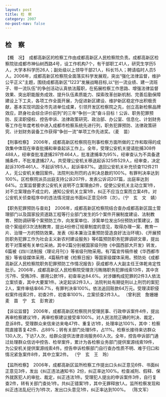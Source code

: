 ```yaml
---
layout: post
title: 检　察
category: 2007
no-post-nav: false
---
```


## 检　察

【概　况】　成都高新区的检察工作由成都高新区人民检察院负责。成都高新区检察院驻成都市神仙树西路4号，设工作机构7个，有干部职工41人，研究生学历5人，大学本科学历26人；副处级以上领导干部21人，科长15人；聘请临时人员5人。2006年，成都高新区检察院全面落实科学发展观，突出“强化法律监督，维护公平正义”主题，围绕成都高新区“1223”发展战略目标,以“创一流业绩、建一流班子、带一流队伍”的争创活动认真依法履职，在拓展检察工作思路、增强法律监督效果、突出职能服务成效、提升队伍素质能力、探索改革创新机制、完善后勤保障建设上下工夫，各项工作全面开展，为促进新区建设、维护新区稳定作出积极贡献，基本实现巩固全市先进单位成果，引领开发区检察院之先，创立高新检察品牌效应，跻身社会综合评价前列”的三年“争创一流”奋斗目标！公诉、职务犯罪预防、反渎职侵权、控告申诉、法律政策研究、政治部、办公室、信息化、计划财务等工作在年度考核中进入成都市检察系统先进行列，职务犯罪预防、法律政策研究、计划财务装备工作获得“争创一流”单项工作先进奖。（麦　苗）

【刑事检察】　2006年，成都高新区检察院在刑事检察方面所做的工作和取得的成效集中体现在审查批捕和审查起诉工作上。全年，受理公安机关提请批捕308件488人，经审查批准逮捕297件464人，批准逮捕率为95%，经审查认为不具备逮捕条件，不批准逮捕27人。共受理公安机关移送起诉325件529人，经审查，决定起诉310件461人、不起诉1件5人，起诉率87%。退回公安机关补充侦查112件211人，无公安机关撤回案件。法院判处刑罚的占判决总数的100%。有罪判决率达到100%。区检察院派员出庭支持公诉207件，发表公诉词207篇，出庭率达到64%。立案监督要求公安机关说明不立案理由2件，促使公安机关主动立案1件，对不立案理由不成立的，通知公安机关立案1件，纠正不应当立案而立案4件。对公安机关侦查程序中的违法情况提出书面纠正意见6件（次）。（宁　玄　文　婧）

【职务犯罪预防与查处】　2006年，成都高新区检察院结合查办成都高新区国土管理部门以及国家投资道路工程等行业部门发生的5个案件开展制度建设、法制教育、预防调研等个案预防工作，向发案单位、涉案单位发出5份预防对策建议，围绕个案组织3次法制教育，提出4份修订规章制度的意见，取得办理一案、教育一片、治理一方的预防效果。发表《标本兼治注重预防营造良好法治环境》、《开展预防职务犯罪工作为社会主义新农村建设服务》等6篇预防职务犯罪调研文章，提出若干对策被有关单位采纳，其中2篇分别被国家级刊物《中国西部大开发》转发，6篇被《四川法制报〈理论月刊〉》等省级刊物采用。有7篇宣传稿件被《华西都市报》等省级媒体采用，4篇稿件被《检察日报》等国家级媒体采用。预防处《成都高新区人民检察院职务犯罪预防工作情况报告》获成都市人大副主任王体乾肯定性批示。2006年，成都高新区人民检察院受理贪污贿赂职务犯罪线索13件，其中贪污7件、受贿3件、挪用公款1件，初查率达84.6%。对涉嫌构成犯罪的2件3人依法立案侦查，其中大要案1件。决定起诉2件3人，法院判处有期徒刑以上刑罚的案犯2人，案件审结率66.7%，有罪判决率100%。依法追回赃款64万元。受理渎职侵权案件线索2件，初查2件，初查率100%，立案侦查2件3人。
（曾利民　詹姗姗　麦　苗　宁　玄　彭育波）

【诉讼监督】　2006年，成都高新区检察院共受理民事、行政申诉案件4件，提出再审检察建议1件，再审检察建议接受率100%。对人民法院正确的判决、裁定，息诉8件。受理群众来信来访来电47件、重复访1件，处理率达100%，其中：检察院直接答复42件、占89%；转有关部门处理5件，占11%。检察长接待来访群众130人次，下访7人次，给群众提供法律咨询服务60人次。全年，控告申诉部门通过处理群众信访中控告、检举案件，累计为各检察业务部门提供案源线索19件，为公安机关提供案源线索4件。控告申诉检察部门自行查办性质不明、难于归口和情况紧急案件8件，其中立案2件。
（宁　玄　王　玲）

【监所检察】　2006年，成都高新区监所检察工作提出口头纠正意见6件、书面纠正意见3件，发出《纠正违法通知书》2份，纠正率达100%。检查减刑、假释、保外就医犯人的审批、裁定，纠正违法1件。受理犯人提出的申诉案件3件，自行复查2件，转有关部门查处1件。共纠正错案1件，其中无罪释放1人。监所检察发现和纠正违法乱纪行为1件次，发出口头意见1件，纠正率达到100%。
（陈文军）

